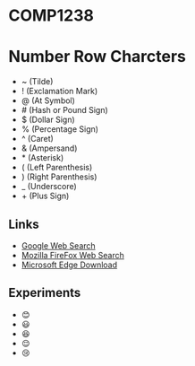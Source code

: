 # COMP1238
# Number Row Charcters
- ~ (Tilde)
- ! (Exclamation Mark)
- @ (At Symbol)
- \# (Hash or Pound Sign)
- $ (Dollar Sign)
- % (Percentage Sign)
- ^ (Caret)
- & (Ampersand)
- \* (Asterisk)
- ( (Left Parenthesis)
- ) (Right Parenthesis)
- _ (Underscore)
- \+ (Plus Sign)

## Links 
- [Google Web Search](https://google.com)
- [Mozilla FireFox Web Search](https://support.mozilla.org)
- [Microsoft Edge Download](https://www.microsoft.com/en-us/edge/download)




## Experiments 
- 😊
- 😃
- 😆
- 😌
- 😢
